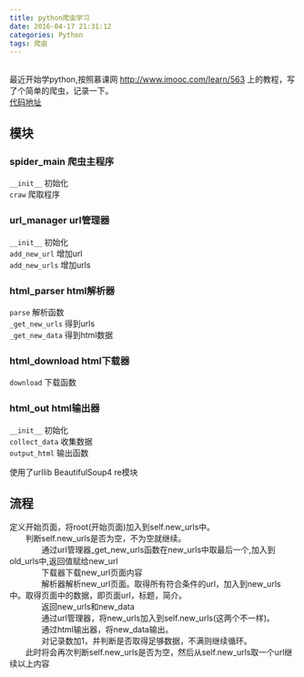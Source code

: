 ```yaml
---
title: python爬虫学习
date: 2016-04-17 21:31:12
categories: Python
tags: 爬虫
---
```

##  
最近开始学python,按照慕课网 http://www.imooc.com/learn/563  上的教程，写了个简单的爬虫，记录一下。  
[代码地址](https://github.com/seeicb/my_code/tree/master/spider_baike)

<!--more-->
## 模块
### spider_main     爬虫主程序
  `__init__`      初始化  
  `craw` 爬取程序  
### url_manager     url管理器
  `__init__` 初始化  
  `add_new_url`   增加url  
  `add_new_urls`  增加urls  
### html_parser     html解析器
  `parse`       解析函数  
  `_get_new_urls` 得到urls  
  `_get_new_data` 得到html数据  

### html_download html下载器
  `download`      下载函数  
### html_out   html输出器
  `__init__`      初始化  
  `collect_data`  收集数据  
  `output_html`   输出函数

使用了urllib BeautifulSoup4  re模块


## 流程
定义开始页面，将root(开始页面)加入到self.new_urls中。  
　　判断self.new_urls是否为空，不为空就继续。  
　　　　通过url管理器_get_new_urls函数在new_urls中取最后一个,加入到old_urls中,返回值赋给new_url  
　　　　下载器下载new_url页面内容  
　　　　解析器解析new_url页面。取得所有符合条件的url，加入到new_urls中。取得页面中的数据，即页面url，标题，简介。  
　　　　返回new_urls和new_data  
　　　　通过url管理器，将new_urls加入到self.new_urls(这两个不一样)。  
　　　　通过html输出器，将new_data输出。  
　　　　对记录数加1，并判断是否取得足够数据，不满则继续循环。  
　　此时将会再次判断self.new_urls是否为空，然后从self.new_urls取一个url继续以上内容  
